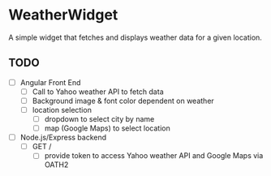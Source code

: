 # WeatherWidget
A simple widget that fetches and displays weather data for a given location. 

## TODO
- [ ] Angular Front End
  - [ ] Call to Yahoo weather API to fetch data
  - [ ] Background image & font color dependent on weather
  - [ ] location selection
    - [ ] dropdown to select city by name
    - [ ] map (Google Maps) to select location 
- [ ] Node.js/Express backend 
  - [ ] GET /
    - [ ] provide token to access Yahoo weather API and Google Maps via OATH2
